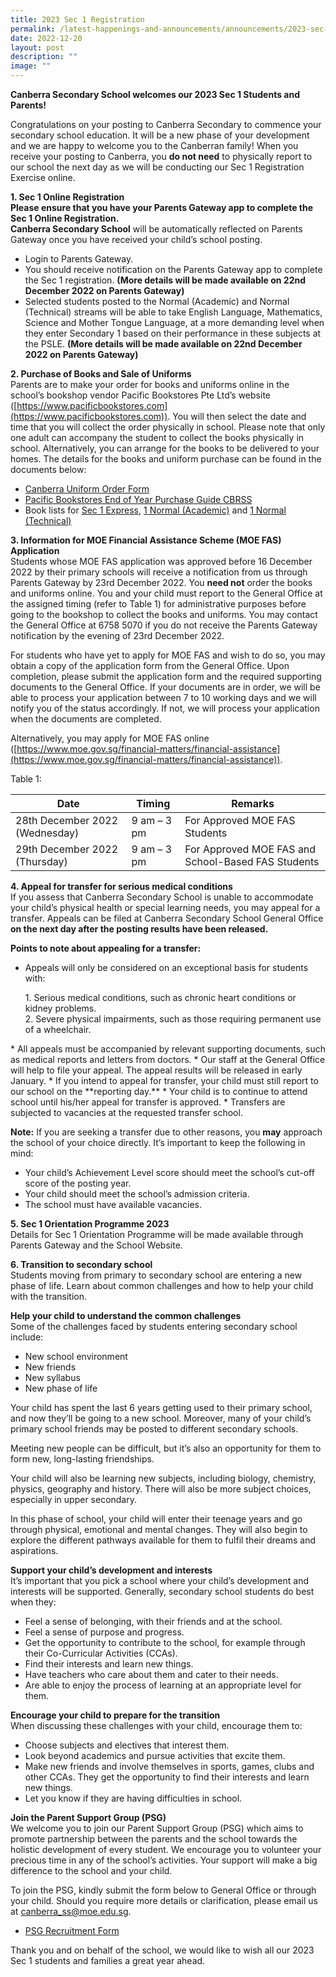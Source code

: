 ```yaml
---
title: 2023 Sec 1 Registration
permalink: /latest-happenings-and-announcements/announcements/2023-sec-1-registration/
date: 2022-12-20
layout: post
description: ""
image: ""
---
```

**Canberra Secondary School welcomes our 2023 Sec 1 Students and Parents!**

Congratulations on your posting to Canberra Secondary to commence your secondary school education.
It will be a new phase of your development and we are happy to welcome you to the Canberran family!
When you receive your posting to Canberra, you **do not need** to physically report to our school the next
day as we will be conducting our Sec 1 Registration Exercise online.

**1. Sec 1 Online Registration<br>
Please ensure that you have your Parents Gateway app to complete the Sec 1 Online Registration. <br>
Canberra Secondary School** will be automatically reflected on Parents Gateway once you have received
your child’s school posting.
* Login to Parents Gateway.
* You should receive notification on the Parents Gateway app to complete the Sec 1 registration. **(More details will be made available on 22nd December 2022 on Parents Gateway)**
* Selected students posted to the Normal (Academic) and Normal (Technical) streams will be able to take English Language, Mathematics, Science and Mother Tongue Language, at a more demanding level when they enter Secondary 1 based on their performance in these subjects at
the PSLE. **(More details will be made available on 22nd December 2022 on Parents Gateway)**

**2. Purchase of Books and Sale of Uniforms**<br>
Parents are to make your order for books and uniforms online in the school’s bookshop vendor Pacific
Bookstores Pte Ltd’s website ([https://www.pacificbookstores.com](https://www.pacificbookstores.com)). You will then select the date and time that you will collect the order physically in school. Please note that only one adult can accompany the
student to collect the books physically in school. Alternatively, you can arrange for the books to be delivered to your homes. The details for the books and uniform purchase can be found in the documents
below:

* [Canberra Uniform Order Form](/files/1%20CBRSS%20UNIFORM%20ORDER%20FORM.pdf)
* [Pacific Bookstores End of Year Purchase Guide CBRSS](/files/2%20Pacific%20Bookstores%20End%20of%20Year%20Purchase%20Guide%20CBRSS.pdf)
* Book lists for [Sec 1 Express](/files/3%20Book%20List_%20S1%20Express.pdf), [1 Normal (Academic)](/files/4%20Book%20List_S1%20Normal%20Academic.pdf) and [1 Normal (Technical)](/files/5%20Book%20List_S1%20Normal%20Technical.pdf)

**3. Information for MOE Financial Assistance Scheme (MOE FAS) Application**<br>
Students whose MOE FAS application was approved before 16 December 2022 by their primary schools
will receive a notification from us through Parents Gateway by 23rd December 2022. You **need not** order
the books and uniforms online. You and your child must report to the General Office at the assigned timing (refer to Table 1) for administrative purposes before going to the bookshop to collect the books and uniforms. You may contact the General Office at 6758 5070 if you do not receive the Parents Gateway
notification by the evening of 23rd December 2022.

For students who have yet to apply for MOE FAS and wish to do so, you may obtain a copy of the
application form from the General Office. Upon completion, please submit the application form and the
required supporting documents to the General Office. If your documents are in order, we will be able to
process your application between 7 to 10 working days and we will notify you of the status accordingly. If
not, we will process your application when the documents are completed.

Alternatively, you may apply for MOE FAS online ([https://www.moe.gov.sg/financial-matters/financial-assistance](https://www.moe.gov.sg/financial-matters/financial-assistance)).

Table 1:

| Date | Timing | Remarks |
| -------- | -------- | -------- |
| 28th December 2022 (Wednesday)    | 9 am – 3 pm     | For Approved MOE FAS Students     |
| 29th December 2022 (Thursday)    | 9 am – 3 pm     | For Approved MOE FAS and School-Based FAS Students     |

**4. Appeal for transfer for serious medical conditions**<br>
If you assess that Canberra Secondary School is unable to accommodate your child’s physical health or
special learning needs, you may appeal for a transfer. Appeals can be filed at Canberra Secondary
School General Office **on the next day after the posting results have been released.**

**Points to note about appealing for a transfer:**
* Appeals will only be considered on an exceptional basis for students with:
<ol>1. Serious medical conditions, such as chronic heart conditions or kidney problems. <br>
	2. Severe physical impairments, such as those requiring permanent use of a wheelchair. </ol>
* All appeals must be accompanied by relevant supporting documents, such as medical reports and
letters from doctors.
* Our staff at the General Office will help to file your appeal. The appeal results will be released in early January.
* If you intend to appeal for transfer, your child must still report to our school on the **reporting day.**
* Your child is to continue to attend school until his/her appeal for transfer is approved.
* Transfers are subjected to vacancies at the requested transfer school.

**Note:**
If you are seeking a transfer due to other reasons, you **may** approach the school of your choice directly.
It’s important to keep the following in mind:
* Your child’s Achievement Level score should meet the school’s cut-off score of the posting year.
* Your child should meet the school’s admission criteria.
* The school must have available vacancies.


**5. Sec 1 Orientation Programme 2023**<br>
Details for Sec 1 Orientation Programme will be made available through Parents Gateway and the School Website.

**6. Transition to secondary school**<br>
Students moving from primary to secondary school are entering a new phase of life. Learn about common
challenges and how to help your child with the transition.

**Help your child to understand the common challenges**<br>
Some of the challenges faced by students entering secondary school include:
* New school environment
* New friends
* New syllabus
* New phase of life

Your child has spent the last 6 years getting used to their primary school, and now they’ll be going to a
new school. Moreover, many of your child’s primary school friends may be posted to different secondary
schools.

Meeting new people can be difficult, but it’s also an opportunity for them to form new, long-lasting
friendships.

Your child will also be learning new subjects, including biology, chemistry, physics, geography and history.
There will also be more subject choices, especially in upper secondary.

In this phase of school, your child will enter their teenage years and go through physical, emotional and
mental changes. They will also begin to explore the different pathways available for them to fulfil their
dreams and aspirations.

**Support your child’s development and interests**<br>
It’s important that you pick a school where your child’s development and interests will be supported.
Generally, secondary school students do best when they:
* Feel a sense of belonging, with their friends and at the school.
* Feel a sense of purpose and progress.
* Get the opportunity to contribute to the school, for example through their Co-Curricular Activities
(CCAs).
* Find their interests and learn new things.
* Have teachers who care about them and cater to their needs.
* Are able to enjoy the process of learning at an appropriate level for them.


**Encourage your child to prepare for the transition**<br>
When discussing these challenges with your child, encourage them to:
* Choose subjects and electives that interest them.
* Look beyond academics and pursue activities that excite them.
* Make new friends and involve themselves in sports, games, clubs and other CCAs. They get the opportunity to find their interests and learn new things.
* Let you know if they are having difficulties in school.


**Join the Parent Support Group (PSG)**<br>
We welcome you to join our Parent Support Group (PSG) which aims to promote partnership between
the parents and the school towards the holistic development of every student. We encourage you to volunteer your precious time in any of the school’s activities. Your support will make a big difference to the school and your child.

To join the PSG, kindly submit the form below to General Office or through your child. Should you require
more details or clarification, please email us at [canberra_ss@moe.edu.sg](mailto:canberra_ss@moe.edu.sg).

* [PSG Recruitment Form](/files/6%20PSG%20Recruitment%20Form.pdf)

Thank you and on behalf of the school, we would like to wish all our 2023 Sec 1 students and families a great year ahead.